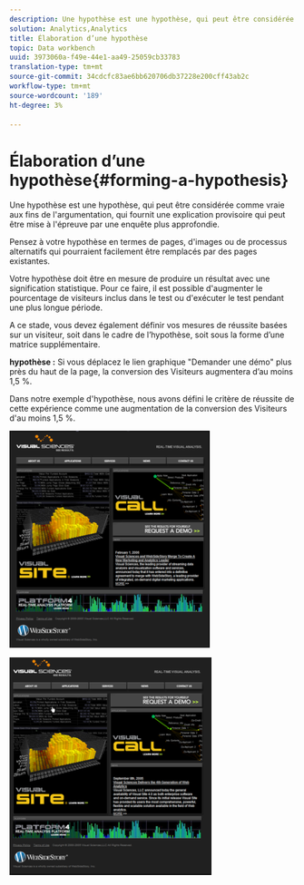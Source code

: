 ```yaml
---
description: Une hypothèse est une hypothèse, qui peut être considérée comme vraie aux fins de l'argumentation, qui fournit une explication provisoire qui peut être mise à l'épreuve par une enquête plus approfondie.
solution: Analytics,Analytics
title: Élaboration d’une hypothèse
topic: Data workbench
uuid: 3973060a-f49e-44e1-aa49-25059cb33783
translation-type: tm+mt
source-git-commit: 34cdcfc83ae6bb620706db37228e200cff43ab2c
workflow-type: tm+mt
source-wordcount: '189'
ht-degree: 3%

---
```



# Élaboration d’une hypothèse{#forming-a-hypothesis}

Une hypothèse est une hypothèse, qui peut être considérée comme vraie aux fins de l&#39;argumentation, qui fournit une explication provisoire qui peut être mise à l&#39;épreuve par une enquête plus approfondie.

Pensez à votre hypothèse en termes de pages, d&#39;images ou de processus alternatifs qui pourraient facilement être remplacés par des pages existantes.

Votre hypothèse doit être en mesure de produire un résultat avec une signification statistique. Pour ce faire, il est possible d&#39;augmenter le pourcentage de visiteurs inclus dans le test ou d&#39;exécuter le test pendant une plus longue période.

A ce stade, vous devez également définir vos mesures de réussite basées sur un visiteur, soit dans le cadre de l’hypothèse, soit sous la forme d’une matrice supplémentaire.

**hypothèse :** Si vous déplacez le lien graphique &quot;Demander une démo&quot; plus près du haut de la page, la conversion des Visiteurs augmentera d’au moins 1,5 %.

Dans notre exemple d&#39;hypothèse, nous avons défini le critère de réussite de cette expérience comme une augmentation de la conversion des Visiteurs d&#39;au moins 1,5 %.

![](assets/ControlPage.png)

![](assets/TestPage.png)

